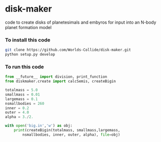 # disk-maker
code to create disks of planetesimals and embyros for input into an N-body planet formation model

### To install this code
```bash
git clone https://github.com/Worlds-Collide/disk-maker.git
python setup.py develop
```

### To run this code
```python
from __future__ import division, print_function
from diskmaker.create import calcSemis, createBigin

totalmass = 5.0
smallmass = 0.01
largemass = 0.1
nsmallbodies = 260
inner = 0.2
outer = 4.0
alpha = 3./2.

with open('big.in','w') as obj:
    print(createBigin(totalmass, smallmass,largemass, 
        nsmallbodies, inner, outer, alpha), file=obj)
```

